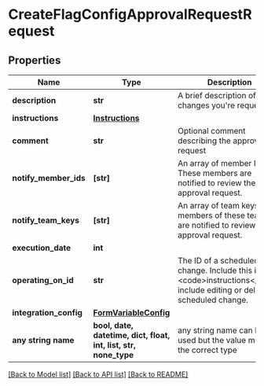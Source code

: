 # CreateFlagConfigApprovalRequestRequest


## Properties
Name | Type | Description | Notes
------------ | ------------- | ------------- | -------------
**description** | **str** | A brief description of the changes you&#39;re requesting | 
**instructions** | [**Instructions**](Instructions.md) |  | 
**comment** | **str** | Optional comment describing the approval request | [optional] 
**notify_member_ids** | **[str]** | An array of member IDs. These members are notified to review the approval request. | [optional] 
**notify_team_keys** | **[str]** | An array of team keys. The members of these teams are notified to review the approval request. | [optional] 
**execution_date** | **int** |  | [optional] 
**operating_on_id** | **str** | The ID of a scheduled change. Include this if your &lt;code&gt;instructions&lt;/code&gt; include editing or deleting a scheduled change. | [optional] 
**integration_config** | [**FormVariableConfig**](FormVariableConfig.md) |  | [optional] 
**any string name** | **bool, date, datetime, dict, float, int, list, str, none_type** | any string name can be used but the value must be the correct type | [optional]

[[Back to Model list]](../README.md#documentation-for-models) [[Back to API list]](../README.md#documentation-for-api-endpoints) [[Back to README]](../README.md)


